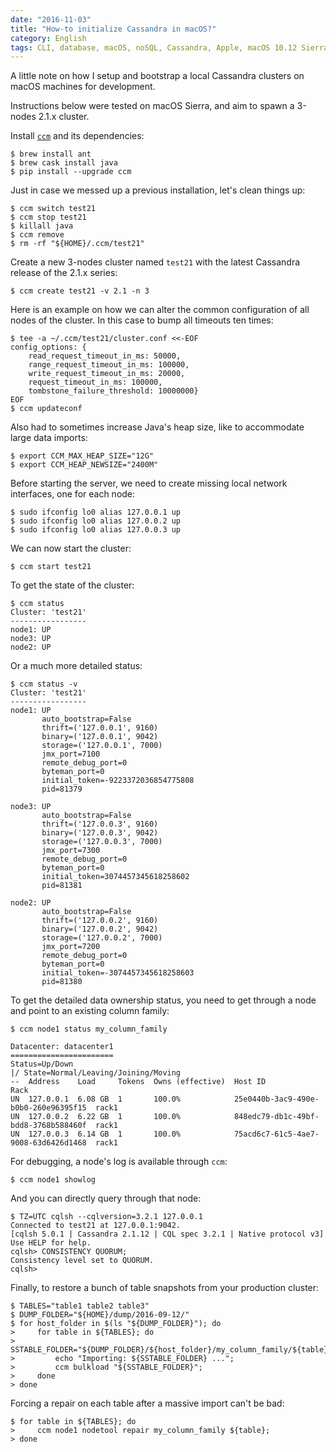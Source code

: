 ```yaml
---
date: "2016-11-03"
title: "How-to initialize Cassandra in macOS?"
category: English
tags: CLI, database, macOS, noSQL, Cassandra, Apple, macOS 10.12 Sierra, Homebrew, Java
---
```


A little note on how I setup and bootstrap a local Cassandra clusters on macOS
machines for development.

Instructions below were tested on macOS Sierra, and aim to spawn a 3-nodes
2.1.x cluster.

Install [`ccm`](https://github.com/pcmanus/ccm) and its dependencies:

```shell-session
$ brew install ant
$ brew cask install java
$ pip install --upgrade ccm
```

Just in case we messed up a previous installation, let's clean things up:

```shell-session
$ ccm switch test21
$ ccm stop test21
$ killall java
$ ccm remove
$ rm -rf "${HOME}/.ccm/test21"
```

Create a new 3-nodes cluster named `test21` with the latest Cassandra release
of the 2.1.x series:

```shell-session
$ ccm create test21 -v 2.1 -n 3
```

Here is an example on how we can alter the common configuration of all nodes of
the cluster. In this case to bump all timeouts ten times:

```shell-session
$ tee -a ~/.ccm/test21/cluster.conf <<-EOF
config_options: {
    read_request_timeout_in_ms: 50000,
    range_request_timeout_in_ms: 100000,
    write_request_timeout_in_ms: 20000,
    request_timeout_in_ms: 100000,
    tombstone_failure_threshold: 10000000}
EOF
$ ccm updateconf
```

Also had to sometimes increase Java's heap size, like to accommodate large data
imports:

```shell-session
$ export CCM_MAX_HEAP_SIZE="12G"
$ export CCM_HEAP_NEWSIZE="2400M"
```

Before starting the server, we need to create missing local network interfaces,
one for each node:

```shell-session
$ sudo ifconfig lo0 alias 127.0.0.1 up
$ sudo ifconfig lo0 alias 127.0.0.2 up
$ sudo ifconfig lo0 alias 127.0.0.3 up
```

We can now start the cluster:

```shell-session
$ ccm start test21
```

To get the state of the cluster:

```shell-session
$ ccm status
Cluster: 'test21'
-----------------
node1: UP
node3: UP
node2: UP
```

Or a much more detailed status:

```shell-session
$ ccm status -v
Cluster: 'test21'
-----------------
node1: UP
       auto_bootstrap=False
       thrift=('127.0.0.1', 9160)
       binary=('127.0.0.1', 9042)
       storage=('127.0.0.1', 7000)
       jmx_port=7100
       remote_debug_port=0
       byteman_port=0
       initial_token=-9223372036854775808
       pid=81379

node3: UP
       auto_bootstrap=False
       thrift=('127.0.0.3', 9160)
       binary=('127.0.0.3', 9042)
       storage=('127.0.0.3', 7000)
       jmx_port=7300
       remote_debug_port=0
       byteman_port=0
       initial_token=3074457345618258602
       pid=81381

node2: UP
       auto_bootstrap=False
       thrift=('127.0.0.2', 9160)
       binary=('127.0.0.2', 9042)
       storage=('127.0.0.2', 7000)
       jmx_port=7200
       remote_debug_port=0
       byteman_port=0
       initial_token=-3074457345618258603
       pid=81380
```

To get the detailed data ownership status, you need to get through a node and
point to an existing column family:

```shell-session
$ ccm node1 status my_column_family

Datacenter: datacenter1
=======================
Status=Up/Down
|/ State=Normal/Leaving/Joining/Moving
--  Address    Load     Tokens  Owns (effective)  Host ID                               Rack
UN  127.0.0.1  6.08 GB  1       100.0%            25e0440b-3ac9-490e-b0b0-260e96395f15  rack1
UN  127.0.0.2  6.22 GB  1       100.0%            848edc79-db1c-49bf-bdd8-3768b588460f  rack1
UN  127.0.0.3  6.14 GB  1       100.0%            75acd6c7-61c5-4ae7-9008-63d6426d1468  rack1
```

For debugging, a node's log is available through `ccm`:

```shell-session
$ ccm node1 showlog
```

And you can directly query through that node:

```shell-session
$ TZ=UTC cqlsh --cqlversion=3.2.1 127.0.0.1
Connected to test21 at 127.0.0.1:9042.
[cqlsh 5.0.1 | Cassandra 2.1.12 | CQL spec 3.2.1 | Native protocol v3]
Use HELP for help.
cqlsh> CONSISTENCY QUORUM;
Consistency level set to QUORUM.
cqlsh>
```

Finally, to restore a bunch of table snapshots from your production cluster:

```shell-session
$ TABLES="table1 table2 table3"
$ DUMP_FOLDER="${HOME}/dump/2016-09-12/"
$ for host_folder in $(ls "${DUMP_FOLDER}"); do
>     for table in ${TABLES}; do
>         SSTABLE_FOLDER="${DUMP_FOLDER}/${host_folder}/my_column_family/${table}";
>         echo "Importing: ${SSTABLE_FOLDER} ...";
>         ccm bulkload "${SSTABLE_FOLDER}";
>     done
> done
```

Forcing a repair on each table after a massive import can't be bad:

```shell-session
$ for table in ${TABLES}; do
>     ccm node1 nodetool repair my_column_family ${table};
> done
```
